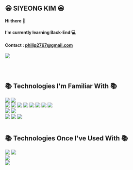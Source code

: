 <!--
**Ksiyeong/Ksiyeong** is a ✨ _special_ ✨ repository because its `README.md` (this file) appears on your GitHub profile.

Here are some ideas to get you started:

- 🔭 I’m currently working on ...
- 🌱 I’m currently learning ...
- 👯 I’m looking to collaborate on ...
- 🤔 I’m looking for help with ...
- 💬 Ask me about ...
- 📫 How to reach me: ...
- 😄 Pronouns: ...
- ⚡ Fun fact: ...
-->

## 😄 SIYEONG KIM 😆


#### Hi there 👋

#### I’m currently learning Back-End 💻

#### Contact : philip2767@gmail.com

  <a href="https://e-room.tistory.com/"><img src="https://github-readme-tistory-card.vercel.app/api?name=e-room&theme=default"/></a>

<br>
<br>

## 📚 Technologies I'm Familiar With 📚

<img align="left" src="https://github-readme-stats.vercel.app/api/top-langs/?username=Ksiyeong&theme=buefy&layout=compact&langs_count=10"/>

<div> <!--5줄 유지하도록 해야함-->
  <img src="https://img.shields.io/badge/Java-007396?style=for-the-badge&logo=java&logoColor=white">
  <br>

  <img src="https://img.shields.io/badge/Spring-6DB33F?style=for-the-badge&logo=Spring&logoColor=white"> 
  <img src="https://img.shields.io/badge/Spring Boot-6DB33F?style=for-the-badge&logo=Spring Boot&logoColor=white"> 
  <img src="https://img.shields.io/badge/Spring Security-6DB33F?style=for-the-badge&logo=Spring Security&logoColor=white">
  <img src="https://img.shields.io/badge/Spring Data Jpa-6DB33F?style=for-the-badge">

  <img src="https://img.shields.io/badge/Query%20Dsl-59666C?style=for-the-badge&logo=&logoColor=white">
  <img src="https://img.shields.io/badge/JSON%20Web%20Tokens-000000?style=for-the-badge&logo=JSON%20Web%20Tokens&logoColor=white">
  <img src="https://img.shields.io/badge/OAuth2.0-000000?style=for-the-badge&logo=OAuth2.0&logoColor=white">
  <img src="https://img.shields.io/badge/junit5-25A162?style=for-the-badge&logo=junit5&logoColor=white">
  <br>

  <img src="https://img.shields.io/badge/MySQL-4479A1?style=for-the-badge&logo=mysql&logoColor=white">
  <img src="https://img.shields.io/badge/mariadb-003545?style=for-the-badge&logo=mariadb&logoColor=white">
  <br>

  <img src="https://img.shields.io/badge/Amazon%20S3-569A31?style=for-the-badge&logo=Amazon%20S3&logoColor=white">
  <img src="https://img.shields.io/badge/Amazon%20RDS-527FFF?style=for-the-badge&logo=Amazon%20RDS&logoColor=white">
  <img src="https://img.shields.io/badge/amazon%20ec2-FF9900?style=for-the-badge&logo=amazonec2&logoColor=white">
  <br>
</div>
<br>

## 📚 Technologies Once I've Used With 📚

<div>
  <img src="https://img.shields.io/badge/Python-3776AB?style=for-the-badge&logo=python&logoColor=white">
  <img src="https://img.shields.io/badge/javascript-F7DF1E?style=for-the-badge&logo=javascript&logoColor=white">
  <br>

  <img src="https://img.shields.io/badge/django-092E20?style=for-the-badge&logo=django&logoColor=white">
  <br>

  <img src="https://img.shields.io/badge/mongodb-47A248?style=for-the-badge&logo=mongodb&logoColor=white">
</div>
